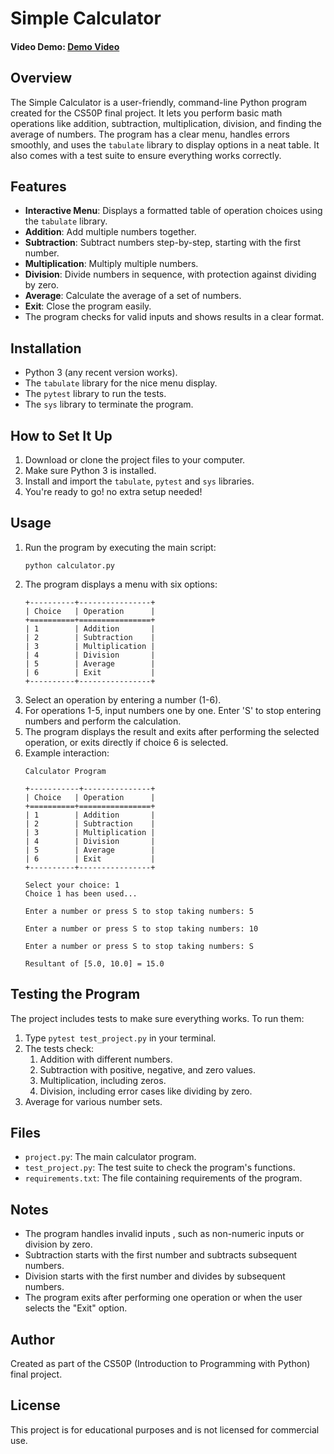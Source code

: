 # Simple Calculator
#### Video Demo:  [Demo Video](https://youtu.be/-VsMMzxMLFI)

## Overview

The Simple Calculator is a user-friendly, command-line Python program created for the CS50P final project. It lets you perform basic math operations like addition, subtraction, multiplication, division, and finding the average of numbers. The program has a clear menu, handles errors smoothly, and uses the `tabulate` library to display options in a neat table. It also comes with a test suite to ensure everything works correctly.

## Features

- **Interactive Menu**: Displays a formatted table of operation choices using the `tabulate` library.
- **Addition**: Add multiple numbers together.
- **Subtraction**: Subtract numbers step-by-step, starting with the first number.
- **Multiplication**: Multiply multiple numbers.
- **Division**: Divide numbers in sequence, with protection against dividing by zero.
- **Average**: Calculate the average of a set of numbers.
- **Exit**: Close the program easily.
- The program checks for valid inputs and shows results in a clear format.

## Installation

- Python 3 (any recent version works).
- The `tabulate` library for the nice menu display.
- The `pytest` library to run the tests.
- The `sys` library to terminate the program.

## How to Set It Up

1. Download or clone the project files to your computer.
2. Make sure Python 3 is installed.
3. Install and import the `tabulate`, `pytest` and `sys` libraries.
4. You're ready to go! no extra setup needed!

## Usage

1. Run the program by executing the main script:
   ```
   python calculator.py
   ```
2. The program displays a menu with six options:
   ```
   +----------+----------------+
   | Choice   | Operation      |
   +==========+================+
   | 1        | Addition       |
   | 2        | Subtraction    |
   | 3        | Multiplication |
   | 4        | Division       |
   | 5        | Average        |
   | 6        | Exit           |
   +----------+----------------+
   ```
3. Select an operation by entering a number (1-6).
4. For operations 1-5, input numbers one by one. Enter 'S' to stop entering numbers and perform the calculation.
5. The program displays the result and exits after performing the selected operation, or exits directly if choice 6 is selected.
6. Example interaction:
   ```
   Calculator Program

   +-----------+---------------+
   | Choice   | Operation      |
   +==========+================+
   | 1        | Addition       |
   | 2        | Subtraction    |
   | 3        | Multiplication |
   | 4        | Division       |
   | 5        | Average        |
   | 6        | Exit           |
   +----------+----------------+

   Select your choice: 1
   Choice 1 has been used...

   Enter a number or press S to stop taking numbers: 5

   Enter a number or press S to stop taking numbers: 10

   Enter a number or press S to stop taking numbers: S

   Resultant of [5.0, 10.0] = 15.0
   ```
## Testing the Program

The project includes tests to make sure everything works. To run them:

1. Type `pytest test_project.py` in your terminal.
2. The tests check:
   1. Addition with different numbers.
   2. Subtraction with positive, negative, and zero values.
   3. Multiplication, including zeros.
   4. Division, including error cases like dividing by zero.
3. Average for various number sets.

## Files

- `project.py`: The main calculator program.
- `test_project.py`: The test suite to check the program's functions.
- `requirements.txt`: The file containing requirements of the program.

## Notes
- The program handles invalid inputs , such as non-numeric inputs or division by zero.
- Subtraction starts with the first number and subtracts subsequent numbers.
- Division starts with the first number and divides by subsequent numbers.
- The program exits after performing one operation or when the user selects the "Exit" option.

## Author

Created as part of the CS50P (Introduction to Programming with Python) final project.

## License

This project is for educational purposes and is not licensed for commercial use.


